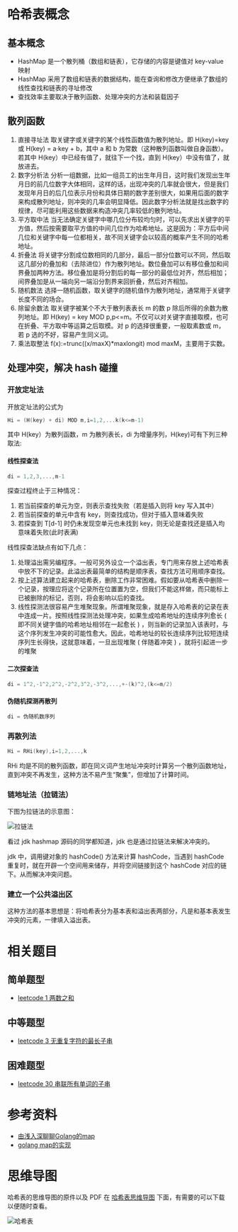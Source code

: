 # 哈希表概念

## 基本概念
- HashMap 是一个散列桶（数组和链表），它存储的内容是键值对 key-value 映射
- HashMap 采用了数组和链表的数据结构，能在查询和修改方便继承了数组的线性查找和链表的寻址修改
- 查找效率主要取决于散列函数、处理冲突的方法和装载因子

## 散列函数
1. 直接寻址法 取关键字或关键字的某个线性函数值为散列地址。即 H(key)=key 或 H(key) = a·key + b，其中 a 和 b 为常数（这种散列函数叫做自身函数）。若其中 H(key）中已经有值了，就往下一个找，直到 H(key）中没有值了，就放进去。
2. 数字分析法 分析一组数据，比如一组员工的出生年月日，这时我们发现出生年月日的前几位数字大体相同，这样的话，出现冲突的几率就会很大，但是我们发现年月日的后几位表示月份和具体日期的数字差别很大，如果用后面的数字来构成散列地址，则冲突的几率会明显降低。因此数字分析法就是找出数字的规律，尽可能利用这些数据来构造冲突几率较低的散列地址。
3. 平方取中法 当无法确定关键字中哪几位分布较均匀时，可以先求出关键字的平方值，然后按需要取平方值的中间几位作为哈希地址。这是因为：平方后中间几位和关键字中每一位都相关，故不同关键字会以较高的概率产生不同的哈希地址。
4. 折叠法 将关键字分割成位数相同的几部分，最后一部分位数可以不同，然后取这几部分的叠加和（去除进位）作为散列地址。数位叠加可以有移位叠加和间界叠加两种方法。移位叠加是将分割后的每一部分的最低位对齐，然后相加；间界叠加是从一端向另一端沿分割界来回折叠，然后对齐相加。
5. 随机数法 选择一随机函数，取关键字的随机值作为散列地址，通常用于关键字长度不同的场合。
6. 除留余数法 取关键字被某个不大于散列表表长 m 的数 p 除后所得的余数为散列地址。即 H(key) = key MOD p,p<=m。不仅可以对关键字直接取模，也可在折叠、平方取中等运算之后取模。对 p 的选择很重要，一般取素数或 m，若 p 选的不好，容易产生同义词。
7. 乘法取整法 f(x):=trunc((x/maxX)*maxlongit) mod maxM，主要用于实数。

## 处理冲突，解决 hash 碰撞
### 开放定址法 
开放定址法的公式为 
```go
Hi = (H(key) + di) MOD m,i=1,2,...k(k<=m-1)
``` 
其中 H(key）为散列函数，m 为散列表长，di 为增量序列，H(key)可有下列三种取法:

#### 线性探查法 

```go
di = 1,2,3,...,m-1
``` 
探查过程终止于三种情况：
1. 若当前探查的单元为空，则表示查找失败（若是插入则将 key 写入其中）
2. 若当前探查的单元中含有 key，则查找成功，但对于插入意味着失败
3. 若探查到 T[d-1] 时仍未发现空单元也未找到 key，则无论是查找还是插入均意味着失败(此时表满)

线性探查法缺点有如下几点：
1. 处理溢出需另编程序。一般可另外设立一个溢出表，专门用来存放上述哈希表中放不下的记录。此溢出表最简单的结构是顺序表，查找方法可用顺序查找。
2. 按上述算法建立起来的哈希表，删除工作非常困难。假如要从哈希表中删除一个记录，按理应将这个记录所在位置置为空，但我们不能这样做，而只能标上已被删除的标记，否则，将会影响以后的查找。
3. 线性探测法很容易产生堆聚现象。所谓堆聚现象，就是存入哈希表的记录在表中连成一片。按照线性探测法处理冲突，如果生成哈希地址的连续序列愈长 ( 即不同关键字值的哈希地址相邻在一起愈长 ) ，则当新的记录加入该表时，与这个序列发生冲突的可能性愈大。因此，哈希地址的较长连续序列比较短连续序列生长得快，这就意味着，一旦出现堆聚 ( 伴随着冲突 ) ，就将引起进一步的堆聚

#### 二次探查法
```go
di = 1^2,-1^2,2^2,-2^2,3^2,-3^2,...,+-(k)^2,(k<=m/2)
```

#### 伪随机探测再散列
```go
di = 伪随机数序列
```

### 再散列法
```go
Hi = RHi(key),i=1,2,...,k 
```
RHi 均是不同的散列函数，即在同义词产生地址冲突时计算另一个散列函数地址，直到冲突不再发生，这种方法不易产生“聚集”，但增加了计算时间。

### 链地址法（拉链法）
下图为拉链法的示意图：

![拉链法](https://cnymw.github.io/GolangStudy/docs/img/数据结构-哈希表/数据结构-哈希表-拉链法.png)

看过 jdk hashmap 源码的同学都知道，jdk 也是通过拉链法来解决冲突的。

jdk 中，调用键对象的 hashCode() 方法来计算 hashCode，当遇到 hashCode 重复时，就在开辟一个空间用来储存，并将空间链接到这个 hashCode 对应的链下。从而解决冲突问题。

### 建立一个公共溢出区

这种方法的基本思想是：将哈希表分为基本表和溢出表两部分，凡是和基本表发生冲突的元素，一律填入溢出表。

# 相关题目
## 简单题型

- [leetcode 1 两数之和](https://cnymw.github.io/GolangStudy/docs/leetcode-1-两数之和.html)


## 中等题型

- [leetcode 3 无重复字符的最长子串](https://cnymw.github.io/GolangStudy/docs/leetcode-3-无重复字符的最长子串.html)


## 困难题型

- [leetcode 30 串联所有单词的子串](https://cnymw.github.io/GolangStudy/docs/leetcode-30-串联所有单词的子串.html)



# 参考资料
- [由浅入深聊聊Golang的map](https://blog.csdn.net/u011957758/article/details/82846609)
- [golang map的实现](https://tiancaiamao.gitbooks.io/go-internals/content/zh/02.3.html)

# 思维导图

哈希表的思维导图的原件以及 PDF 在 [哈希表思维导图](https://github.com/cnymw/GolangStudy/tree/master/docs/mind/数据结构-哈希表) 下面，有需要的可以下载以便随时查看。

![哈希表](https://cnymw.github.io/GolangStudy/docs/img/数据结构-哈希表/数据结构-哈希表-思维导图.jpg)